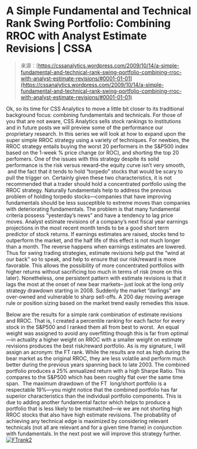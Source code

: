 <!--yml
category: 未分类
date: 2024-05-12 18:44:50
-->

# A Simple Fundamental and Technical Rank Swing Portfolio: Combining RROC with Analyst Estimate Revisions | CSSA

> 来源：[https://cssanalytics.wordpress.com/2009/10/14/a-simple-fundamental-and-technical-rank-swing-portfolio-combining-rroc-with-analyst-estimate-revisions/#0001-01-01](https://cssanalytics.wordpress.com/2009/10/14/a-simple-fundamental-and-technical-rank-swing-portfolio-combining-rroc-with-analyst-estimate-revisions/#0001-01-01)

Ok, so its time for CSS Analytics to move a little bit closer to its traditional background focus: combining fundamentals and technicals. For those of you that are not aware, CSS Analytics sells stock rankings to institutions and in future posts we will preview some of the performance our proprietary research. In this series we will look at how to expand upon the super simple RROC strategy using a variety of techniques. For newbies, the RROC strategy entails buying the worst 20 performers in the S&P500 index based on the 1-week % price change (or ROC), and shorting the top 20 perfomers. One of the issues with this strategy despite its solid performance is the risk versus reward–the equity curve isn’t very smooth,  and the fact that it tends to hold “torpedo” stocks that would be scary to pull the trigger on. Certainly given these two characteristics, it is not recommended that a trader should hold a concentrated portfolio using the RROC strategy. Naturally fundamentals help to address the previous problem of holding torpedo stocks—companies that have improving fundamentals should be less susceptible to extreme moves than companies with deteriorating fundamentals. The problem is that many fundamental criteria possess “yesterday’s news” and have a tendency to lag price moves. Analyst estimate revisions of a company’s next fiscal year earnings projections in the most recent month tends to be a good short term predictor of stock returns. If earnings estimates are raised, stocks tend to outperform the market, and the half life of this effect is not much longer than a month. The reverse happens when earnings estimates are lowered. Thus for swing trading strategies, estimate revisions help put the “wind at our back” so to speak, and help to ensure that our risk/reward is more favorable. This allows the possibility of more concentrated portfolios with higher returns without sacrificing too much in terms of risk (more on this later). Nonetheless, one persistent pattern with estimate revisions is that it lags the most at the onset of new bear markets– just look at the long only strategy drawdown starting in 2008\. Suddenly the market “darlings” are over-owned and vulnerable to sharp sell-offs. A 200 day moving average rule or position sizing based on the market trend easily remedies this issue.

Below are the results for a simple rank combination of estimate revisions and RROC. That is, I created a percentile ranking for each factor for every stock in the S&P500 and I ranked them all from best to worst.  An equal weight was assigned to avoid any overfitting though this is far from optimal—in actuality a higher weight on RROC with a smaller weight on estimate revisions produces the best risk/reward portfolio. As is my signature, I will assign an acronym: the FT rank. While the results are not as high during the bear market as the original RROC, they are less volatile and perform much better during the previous years spanning back to late 2003\. The combined portfolio produces a 25% annualized return with a high Sharpe Ratio. This compares to the S&P500 which has been roughly flat over the same time span.  The maximum drawdown of the FT  long/short portfolio is a respectable 19%—you might notice that the combined portfolio has far superior characteristics than the individual portfolio components. This is due to adding another fundamental factor which helps to produce a portfolio that is less likely to be mismatched—ie we are not shorting high RROC stocks that also have high estimate revisions. The probability of achieving any technical edge is maximized by considering relevant technicals (not all are relevant and for a given time frame) in conjunction with fundamentals. In the next post we will improve this strategy further.[![FTrank2](img/16e15fe1740f46e256c3bcec7a90263f.png "FTrank2")](https://cssanalytics.files.wordpress.com/2009/10/ftrank22.jpg)